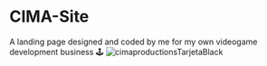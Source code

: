 # CIMA-Site
A landing page designed and coded by me for my own videogame development business &#128377;&#65039;
![cimaproductionsTarjetaBlack](https://github.com/mariolpzz/CIMA-Site/assets/101597510/19a8b67b-5cde-4e8c-8ebf-1c28fd873c9b)
